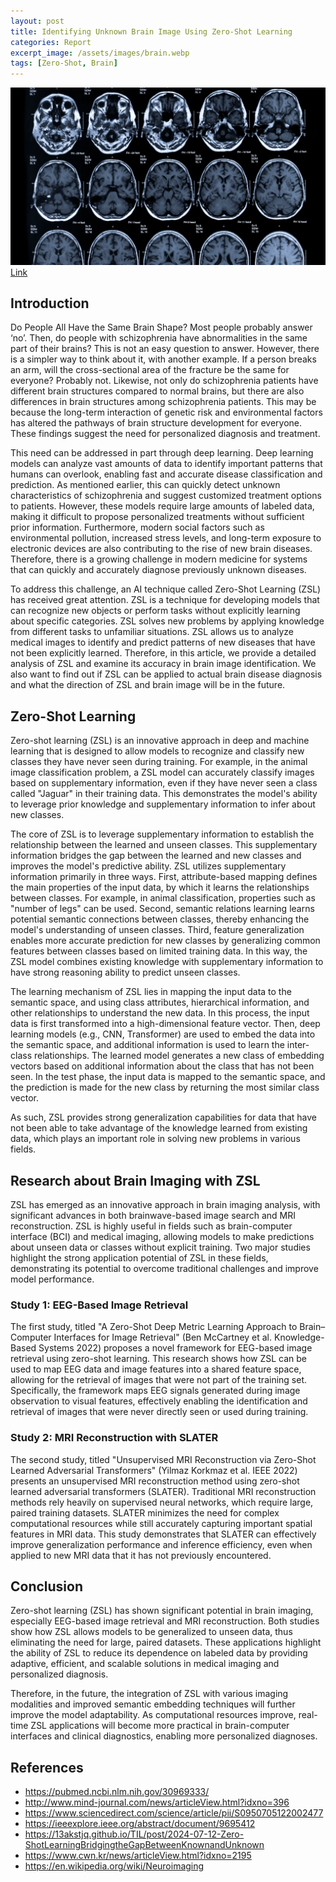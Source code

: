 ```yaml
---
layout: post
title: Identifying Unknown Brain Image Using Zero-Shot Learning
categories: Report
excerpt_image: /assets/images/brain.webp
tags: [Zero-Shot, Brain]
---
```


![brain](/assets/images/brain.webp)
[Link](https://www.technologynetworks.com/neuroscience/articles/neuroimaging-techniques-and-what-a-brain-image-can-tell-us-363422)

## Introduction
Do People All Have the Same Brain Shape? Most people probably answer ‘no’. Then, do people with schizophrenia have abnormalities in the same part of their brains? This is not an easy question to answer. However, there is a simpler way to think about it, with another example. If a person breaks an arm, will the cross-sectional area of the fracture be the same for everyone? Probably not. Likewise, not only do schizophrenia patients have different brain structures compared to normal brains, but there are also differences in brain structures among schizophrenia patients. This may be because the long-term interaction of genetic risk and environmental factors has altered the pathways of brain structure development for everyone. These findings suggest the need for personalized diagnosis and treatment.

This need can be addressed in part through deep learning. Deep learning models can analyze vast amounts of data to identify important patterns that humans can overlook, enabling fast and accurate disease classification and prediction. As mentioned earlier, this can quickly detect unknown characteristics of schizophrenia and suggest customized treatment options to patients. However, these models require large amounts of labeled data, making it difficult to propose personalized treatments without sufficient prior information. Furthermore, modern social factors such as environmental pollution, increased stress levels, and long-term exposure to electronic devices are also contributing to the rise of new brain diseases. Therefore, there is a growing challenge in modern medicine for systems that can quickly and accurately diagnose previously unknown diseases.

To address this challenge, an AI technique called Zero-Shot Learning (ZSL) has received great attention. ZSL is a technique for developing models that can recognize new objects or perform tasks without explicitly learning about specific categories. ZSL solves new problems by applying knowledge from different tasks to unfamiliar situations. ZSL allows us to analyze medical images to identify and predict patterns of new diseases that have not been explicitly learned. Therefore, in this article, we provide a detailed analysis of ZSL and examine its accuracy in brain image identification. We also want to find out if ZSL can be applied to actual brain disease diagnosis and what the direction of ZSL and brain image will be in the future.

## Zero-Shot Learning
Zero-shot learning (ZSL) is an innovative approach in deep and machine learning that is designed to allow models to recognize and classify new classes they have never seen during training. For example, in the animal image classification problem, a ZSL model can accurately classify images based on supplementary information, even if they have never seen a class called "Jaguar" in their training data. This demonstrates the model's ability to leverage prior knowledge and supplementary information to infer about new classes.

The core of ZSL is to leverage supplementary information to establish the relationship between the learned and unseen classes. This supplementary information bridges the gap between the learned and new classes and improves the model's predictive ability. ZSL utilizes supplementary information primarily in three ways. First, attribute-based mapping defines the main properties of the input data, by which it learns the relationships between classes. For example, in animal classification, properties such as "number of legs" can be used. Second, semantic relations learning learns potential semantic connections between classes, thereby enhancing the model's understanding of unseen classes. Third, feature generalization enables more accurate prediction for new classes by generalizing common features between classes based on limited training data. In this way, the ZSL model combines existing knowledge with supplementary information to have strong reasoning ability to predict unseen classes.

The learning mechanism of ZSL lies in mapping the input data to the semantic space, and using class attributes, hierarchical information, and other relationships to understand the new data. In this process, the input data is first transformed into a high-dimensional feature vector. Then, deep learning models (e.g., CNN, Transformer) are used to embed the data into the semantic space, and additional information is used to learn the inter-class relationships. The learned model generates a new class of embedding vectors based on additional information about the class that has not been seen. In the test phase, the input data is mapped to the semantic space, and the prediction is made for the new class by returning the most similar class vector.

As such, ZSL provides strong generalization capabilities for data that have not been able to take advantage of the knowledge learned from existing data, which plays an important role in solving new problems in various fields.

## Research about Brain Imaging with ZSL
ZSL has emerged as an innovative approach in brain imaging analysis, with significant advances in both brainwave-based image search and MRI reconstruction. ZSL is highly useful in fields such as brain-computer interface (BCI) and medical imaging, allowing models to make predictions about unseen data or classes without explicit training. Two major studies highlight the strong application potential of ZSL in these fields, demonstrating its potential to overcome traditional challenges and improve model performance.

### Study 1: EEG-Based Image Retrieval
The first study, titled "A Zero-Shot Deep Metric Learning Approach to Brain–Computer Interfaces for Image Retrieval" (Ben McCartney et al. Knowledge-Based Systems 2022) proposes a novel framework for EEG-based image retrieval using zero-shot learning. This research shows how ZSL can be used to map EEG data and image features into a shared feature space, allowing for the retrieval of images that were not part of the training set. Specifically, the framework maps EEG signals generated during image observation to visual features, effectively enabling the identification and retrieval of images that were never directly seen or used during training.

### Study 2: MRI Reconstruction with SLATER
The second study, titled "Unsupervised MRI Reconstruction via Zero-Shot Learned Adversarial Transformers" (Yilmaz Korkmaz et al. IEEE 2022) presents an unsupervised MRI reconstruction method using zero-shot learned adversarial transformers (SLATER). Traditional MRI reconstruction methods rely heavily on supervised neural networks, which require large, paired training datasets. SLATER minimizes the need for complex computational resources while still accurately capturing important spatial features in MRI data. This study demonstrates that SLATER can effectively improve generalization performance and inference efficiency, even when applied to new MRI data that it has not previously encountered.

## Conclusion
Zero-shot learning (ZSL) has shown significant potential in brain imaging, especially EEG-based image retrieval and MRI reconstruction. Both studies show how ZSL allows models to be generalized to unseen data, thus eliminating the need for large, paired datasets. These applications highlight the ability of ZSL to reduce its dependence on labeled data by providing adaptive, efficient, and scalable solutions in medical imaging and personalized diagnosis.

Therefore, in the future, the integration of ZSL with various imaging modalities and improved semantic embedding techniques will further improve the model adaptability. As computational resources improve, real-time ZSL applications will become more practical in brain-computer interfaces and clinical diagnostics, enabling more personalized diagnoses.

## References
- https://pubmed.ncbi.nlm.nih.gov/30969333/
- http://www.mind-journal.com/news/articleView.html?idxno=396
- https://www.sciencedirect.com/science/article/pii/S0950705122002477
- https://ieeexplore.ieee.org/abstract/document/9695412
- https://13akstjq.github.io/TIL/post/2024-07-12-Zero-ShotLearningBridgingtheGapBetweenKnownandUnknown
- https://www.cwn.kr/news/articleView.html?idxno=2195
- https://en.wikipedia.org/wiki/Neuroimaging
